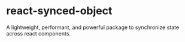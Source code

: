 # react-synced-object
A lightweight, performant, and powerful package to synchronize state across react components.
